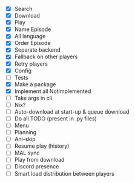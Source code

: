 - [X] Search
- [X] Download
- [X] Play
- [X] Name Episode
- [X] All language
- [X] Order Episode
- [X] Separate backend
- [X] Fallback on other players
- [X] Retry players
- [X] Config
- [ ] Tests
- [X] Make a package
- [X] Implement all NotImplemented
- [ ] Take args in cli
- [ ] Nix?
- [ ] Auto-download at start-up & queue download
- [ ] Do all TODO (present in .py files)
- [ ] Menu
- [ ] Planning
- [ ] Ani-skip
- [ ] Resume play (history)
- [ ] MAL sync
- [ ] Play from download
- [ ] Discord presence
- [ ] Smart load distribution between players
